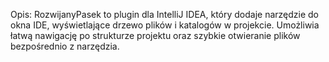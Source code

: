 Opis:
RozwijanyPasek to plugin dla IntelliJ IDEA, który dodaje narzędzie do okna IDE, wyświetlające drzewo plików i katalogów w projekcie. Umożliwia łatwą nawigację po strukturze projektu oraz szybkie otwieranie plików bezpośrednio z narzędzia.
